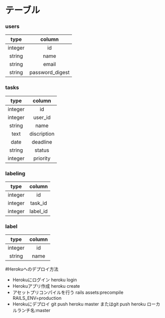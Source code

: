 # テーブル

### users
| type | column |
| :-------: | :------------: |
| integer | id |
| string | name |
| string | email |
| string | password_digest |


### tasks
| type | column |
| :-------: | :----------: |
| integer | id |
| integer | user_id |
| string | name |
| text | discription |
| date | deadline |
| string | status |
| integer | priority |


### labeling
| type | column |
| :-------: | :---------: |
| integer | id |
| integer | task_id |
| integer | label_id |


### label
| type | column |
| :-------: | :-----: |
| integer | id |
| string | name |


#Herokuへのデプロイ方法
- Herokuにログイン
    heroku login
- Herokuアプリ作成
    heroku create
- アセットプリコンパイルを行う
    rails assets:precompile RAILS_ENV=production
- Herokuにデプロイ
    git push heroku master
    またはgit push heroku ローカルランチ名:master
